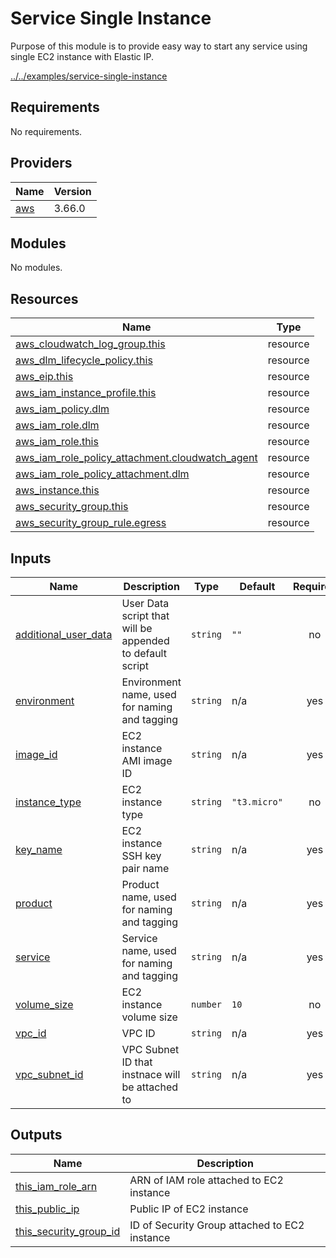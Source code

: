<!-- BEGIN_TF_DOCS -->
# Service Single Instance

Purpose of this module is to provide easy way to start any service using
single EC2 instance with Elastic IP.

[../../examples/service-single-instance](Example)

## Requirements

No requirements.

## Providers

| Name | Version |
|------|---------|
| <a name="provider_aws"></a> [aws](#provider\_aws) | 3.66.0 |

## Modules

No modules.

## Resources

| Name | Type |
|------|------|
| [aws_cloudwatch_log_group.this](https://registry.terraform.io/providers/hashicorp/aws/latest/docs/resources/cloudwatch_log_group) | resource |
| [aws_dlm_lifecycle_policy.this](https://registry.terraform.io/providers/hashicorp/aws/latest/docs/resources/dlm_lifecycle_policy) | resource |
| [aws_eip.this](https://registry.terraform.io/providers/hashicorp/aws/latest/docs/resources/eip) | resource |
| [aws_iam_instance_profile.this](https://registry.terraform.io/providers/hashicorp/aws/latest/docs/resources/iam_instance_profile) | resource |
| [aws_iam_policy.dlm](https://registry.terraform.io/providers/hashicorp/aws/latest/docs/resources/iam_policy) | resource |
| [aws_iam_role.dlm](https://registry.terraform.io/providers/hashicorp/aws/latest/docs/resources/iam_role) | resource |
| [aws_iam_role.this](https://registry.terraform.io/providers/hashicorp/aws/latest/docs/resources/iam_role) | resource |
| [aws_iam_role_policy_attachment.cloudwatch_agent](https://registry.terraform.io/providers/hashicorp/aws/latest/docs/resources/iam_role_policy_attachment) | resource |
| [aws_iam_role_policy_attachment.dlm](https://registry.terraform.io/providers/hashicorp/aws/latest/docs/resources/iam_role_policy_attachment) | resource |
| [aws_instance.this](https://registry.terraform.io/providers/hashicorp/aws/latest/docs/resources/instance) | resource |
| [aws_security_group.this](https://registry.terraform.io/providers/hashicorp/aws/latest/docs/resources/security_group) | resource |
| [aws_security_group_rule.egress](https://registry.terraform.io/providers/hashicorp/aws/latest/docs/resources/security_group_rule) | resource |

## Inputs

| Name | Description | Type | Default | Required |
|------|-------------|------|---------|:--------:|
| <a name="input_additional_user_data"></a> [additional\_user\_data](#input\_additional\_user\_data) | User Data script that will be appended to default script | `string` | `""` | no |
| <a name="input_environment"></a> [environment](#input\_environment) | Environment name, used for naming and tagging | `string` | n/a | yes |
| <a name="input_image_id"></a> [image\_id](#input\_image\_id) | EC2 instance AMI image ID | `string` | n/a | yes |
| <a name="input_instance_type"></a> [instance\_type](#input\_instance\_type) | EC2 instance type | `string` | `"t3.micro"` | no |
| <a name="input_key_name"></a> [key\_name](#input\_key\_name) | EC2 instance SSH key pair name | `string` | n/a | yes |
| <a name="input_product"></a> [product](#input\_product) | Product name, used for naming and tagging | `string` | n/a | yes |
| <a name="input_service"></a> [service](#input\_service) | Service name, used for naming and tagging | `string` | n/a | yes |
| <a name="input_volume_size"></a> [volume\_size](#input\_volume\_size) | EC2 instance volume size | `number` | `10` | no |
| <a name="input_vpc_id"></a> [vpc\_id](#input\_vpc\_id) | VPC ID | `string` | n/a | yes |
| <a name="input_vpc_subnet_id"></a> [vpc\_subnet\_id](#input\_vpc\_subnet\_id) | VPC Subnet ID that instnace will be attached to | `string` | n/a | yes |

## Outputs

| Name | Description |
|------|-------------|
| <a name="output_this_iam_role_arn"></a> [this\_iam\_role\_arn](#output\_this\_iam\_role\_arn) | ARN of IAM role attached to EC2 instance |
| <a name="output_this_public_ip"></a> [this\_public\_ip](#output\_this\_public\_ip) | Public IP of EC2 instance |
| <a name="output_this_security_group_id"></a> [this\_security\_group\_id](#output\_this\_security\_group\_id) | ID of Security Group attached to EC2 instance |
<!-- END_TF_DOCS -->